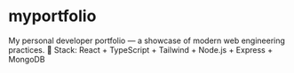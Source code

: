 # myportfolio
My personal developer portfolio — a showcase of modern web engineering practices. 🧱 Stack: React + TypeScript + Tailwind + Node.js + Express + MongoDB
